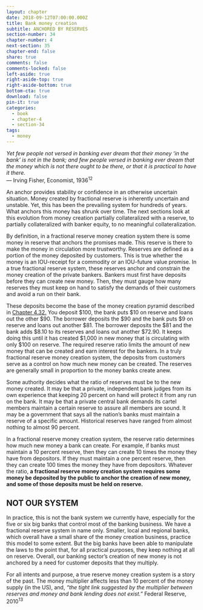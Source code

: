 ```yaml
---
layout: chapter
date: 2018-09-12T07:00:00.000Z
title: Bank money creation
subtitle: ANCHORED BY RESERVES
section-number: 34
chapter-number: 4
next-section: 35
chapter-end: false
share: true
comments: false
comments-locked: false
left-aside: true
right-aside-top: true
right-aside-bottom: true
bottom-cta: true
download: false
pin-it: true
categories:
  - book
  - chapter-4
  - section-34
tags:
  - money
---
```

_Yet few people not versed in banking ever dream that their money ‘in the bank’
is not in the bank; and few people versed in banking ever dream that the
money which is not there ought to be there, or that it is practical to have it there._\
— Irving Fisher, Economist, 1936<sup>12</sup>

An anchor provides stability or confidence in an otherwise uncertain
situation. Money created by fractional reserve is inherently uncertain
and unstable. Yet, this has been the prevailing system for hundreds
of years. What anchors this money has shrunk over time. The
next sections look at this evolution from money creation partially
collateralized with a reserve, to partially collateralized with banker
equity, to no meaningful collateralization.

By definition, in a fractional reserve money creation system there is
some money in reserve that anchors the promises made. This reserve
is there to make the money in circulation more trustworthy. Reserves
are defined as a portion of the money deposited by customers. This
is true whether the money is an IOU-receipt for a commodity or an
IOU-future value promise. In a true fractional reserve system, these
reserves anchor and constrain the money creation of the private
bankers. Bankers must first have deposits before they can create new
money. Then, they must gauge how many reserves they must keep on
hand to satisfy the demands of their customers and avoid a run on
their bank.

These deposits become the base of the money creation pyramid
described in [Chapter 4.32.](https://usmoney.us/book/chapter-4/section-32) You deposit $100, the bank puts $10 on
reserve and loans out the other $90. The borrower deposits the $90
and the bank puts $9 on reserve and loans out another $81. The
borrower deposits the $81 and the bank adds $8.10 to its reserves and loans out another $72.90. It keeps doing this until it has created
$1,000 in new money that is circulating with only $100 on reserve.
The required reserve ratio limits the amount of new money that can
be created and earn interest for the bankers.
In a truly fractional reserve money creation system, the deposits from
customers serve as a control on how much new money can be created.
The reserves are generally small in proportion to the money banks
create anew.

Some authority decides what the ratio of reserves must be to the new
money created. It may be that a private, independent bank judges
from its own experience that keeping 20 percent on hand will protect
it from any run on the bank. It may be that a private central bank
demands its cartel members maintain a certain reserve to assure all
members are sound. It may be a government that says all the nation’s
banks must maintain a reserve of a specific amount. Historical
reserves have ranged from almost nothing to almost 90 percent.

In a fractional reserve money creation system, the reserve ratio
determines how much new money a bank can create. For example,
if banks must maintain a 10 percent reserve, then they can create 10
times the money they have from depositors. If they must maintain a
one percent reserve, then they can create 100 times the money they
have from depositors. Whatever the ratio, **a fractional reserve money
creation system requires some money be deposited by the public
to anchor the creation of new money, and some of those deposits
must be held on reserve.**

## NOT OUR SYSTEM

In practice, this is not the bank system we currently have, especially
for the five or six big banks that control most of the banking business.
We have a fractional reserve system in name only. Smaller, local
and regional banks, which overall have a small share of the money
creation business, practice this model to some extent. But the big
banks have been able to manipulate the laws to the point that, for all
practical purposes, they keep nothing at all on reserve. Overall, our
banking sector’s creation of new money is not anchored by a need for
customer deposits that they multiply.

For all intents and purpose, a true reserve money creation system is
a story of the past. The money multiplier affects less than 10 percent
of the money supply (in the US), and, _“the tight link suggested by the
multiplier between reserves and money and bank lending does not exist.”_
Federal Reserve, 2010<sup>13</sup>
